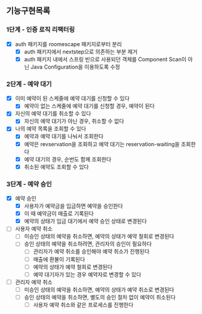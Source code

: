 ## 기능구현목록
### 1단계 - 인증 로직 리팩터링
- [x] auth 패키지를 roomescape 패키지로부터 분리
  - [x] auth 패키지에서 nextstep으로 의존하는 부분 제거
  - [x] auth 패키지 내에서 스프링 빈으로 사용되던 객체를 Component Scan이 아닌 Java Configuration을 이용하도록 수정

### 2단계 - 예약 대기
- [x] 이미 예약이 된 스케줄에 예약 대기를 신청할 수 있다
  - [x] 예약이 없는 스케줄에 예약 대기를 신청할 경우, 예약이 된다
- [x] 자신의 예약 대기를 취소할 수 있다
  - [x] 자신의 예약 대기가 아닌 경우, 취소할 수 없다
- [x] 나의 예약 목록을 조회할 수 있다
  - [x] 예약과 예약 대기를 나눠서 조회한다
  - [x] 예약은 revservation을 조회하고 예약 대기는 reservation-waiting을 조회한다
  - [x] 예약 대기의 경우, 순번도 함께 조회한다
  - [x] 취소된 예약도 조회할 수 있다

### 3단계 - 예약 승인
- [x] 예약 승인
  - [x] 사용자가 예약금을 입금하면 예약을 승인한다
  - [x] 이 때 예약금이 매출로 기록된다
  - [x] 예약의 상태가 입금 대기에서 예약 승인 상태로 변경된다
- [ ] 사용자 예약 취소
  - [ ] 미승인 상태의 예약을 취소하면, 예약의 상태가 예약 철회로 변경된다
  - [ ] 승인 상태의 예약을 취소하려면, 관리자의 승인이 필요하다
    - [ ] 관리자가 예약 취소를 승인해야 예약 취소가 진행된다
    - [ ] 매출에 환불이 기록된다
    - [ ] 예약의 상태가 예약 철회로 변경된다
    - [ ] 예약 대기자가 있는 경우 예약자로 변경할 수 있다
- [ ] 관리자 예약 취소
  - [ ] 미승인 상태의 예약을 취소하면, 예약의 상태가 예약 취소로 변경된다
  - [ ] 승인 상태의 예약을 취소하면, 별도의 승인 절차 없이 예약이 취소된다
    - [ ] 사용자 예약 취소와 같은 프로세스를 진행한다
